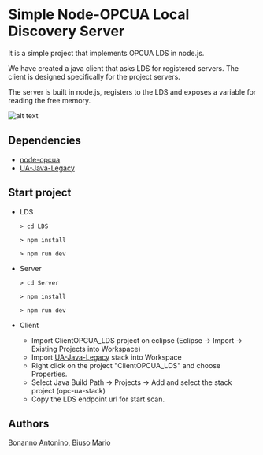 # Simple Node-OPCUA Local Discovery Server

It is a simple project that implements OPCUA LDS in node.js.

We have created a java client that asks LDS for registered servers. The client is designed specifically for the project servers.

The server is built in node.js, registers to the LDS and exposes a variable for reading the free memory.

![alt text](https://github.com/AntoninoBonanno/ProgettoII/blob/master/LDS.png)

## Dependencies

* [node-opcua](https://github.com/node-opcua/node-opcua/)
* [UA-Java-Legacy](https://github.com/OPCFoundation/UA-Java-Legacy)

## Start project

* LDS

    `> cd LDS`
    
    `> npm install`
    
    `> npm run dev`
    
* Server

    `> cd Server`
    
    `> npm install`
    
    `> npm run dev`
    
* Client

    - Import ClientOPCUA_LDS project on eclipse (Eclipse -> Import -> Existing Projects into Workspace)
    - Import [UA-Java-Legacy](https://github.com/OPCFoundation/UA-Java-Legacy) stack into Workspace
    - Right click on the project "ClientOPCUA_LDS" and choose Properties.
    - Select Java Build Path -> Projects -> Add and select the stack project (opc-ua-stack)
    - Copy the LDS endpoint url for start scan.


## Authors

[Bonanno Antonino](https://github.com/AntoninoBonanno), [Biuso Mario](https://github.com/Mariobiuso)
